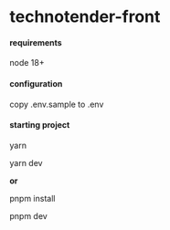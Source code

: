 # technotender-front

#### requirements
node 18+

#### configuration
copy .env.sample to .env

#### starting project
yarn

yarn dev

**or**

pnpm install

pnpm dev

